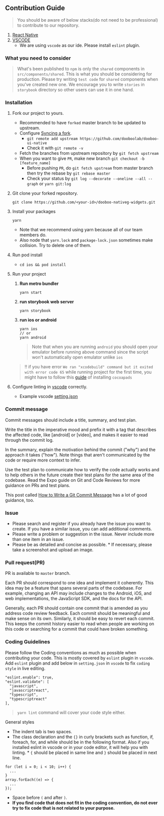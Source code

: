 ## Contribution Guide

> You should be aware of below stacks(do not need to be professional) to contribute to our repository.

1. [React Native](https://facebook.github.io/react-native)
2. [VSCODE](https://code.visualstudio.com)
   - We are using `vscode` as our ide. Please install `eslint` plugin.

### What you need to consider

> What's been published to `npm` is only the `shared` components in `src/components/shared`. This is what you should be considering for production. Please try writing `test code` for `shared` components when you've created new one. We encourage you to write `stories` in `storybook` directory so other users can use it in one hand.

### Installation

1. Fork our project to yours.
   - Recommended to have `forked` master branch to be updated to upstream.
   - Configure [Syncing a fork](https://help.github.com/articles/configuring-a-remote-for-a-fork/).
     - `git remote add upstream https://github.com/dooboolab/dooboo-ui-native`
     - Check it with `git remote -v`
   - Fetch the branches from upstream repository by `git fetch upstream`
   - When you want to give `PR`, make new branch `git checkout -b [feature_name]`
     - Before pushing `PR`, do `git fetch upstream` from master branch then try the rebase by `git rebase master`
     - Check your status by `git log --decorate --oneline --all --graph` or `yarn git:log`
2. Git clone your forked repository.
   ```
   git clone https://github.com/<your-id>/dooboo-nativeg-widgets.git
   ```
3. Install your packages
   ```
   yarn
   ```
   - Note that we recommend using yarn because all of our team members do.
   - Also node that `yarn.lock` and `package-lock.json` sometimes make collision. Try to delete one of them.
4. Run pod install
   - `cd ios && pod install`
5. Run your project

   1. **Run metro bundler**
      ```
      yarn start
      ```
   2. **run storybook web server**
      ```
      yarn storybook
      ```
   3. **run ios or android**
      ```
      yarn ios
      // or
      yarn android
      ```
      > Note that when you are running `android` you should open your emulator before running above command since the script won't automatically open emulator unlike `ios`

   > ‼️ if you have error `We ran "xcodebuild" command but it exited with error code 65` while running project for the first time, you might have to follow this [guide](https://github.com/facebook/react-native/issues/24450#issuecomment-516760157) of installing `cocoapads`

6. Configure linting in [vscode](https://code.visualstudio.com) correctly.
   - Example vscode [setting.json](https://gist.github.com/hyochan/815e9040593180c4725d7694d863e5a1)

### Commit message

Commit messages should include a title, summary, and test plan.

Write the title in the imperative mood and prefix it with a tag that describes the affected code, like [android] or [video], and makes it easier to read through the commit log.

In the summary, explain the motivation behind the commit ("why") and the approach it takes ("how"). Note things that aren't communicated by the code or require more context to infer.

Use the test plan to communicate how to verify the code actually works and to help others in the future create their test plans for the same area of the codebase. Read the Expo guide on Git and Code Reviews for more guidance on PRs and test plans.

This post called [How to Write a Git Commit Message](https://chris.beams.io/posts/git-commit/) has a lot of good guidance, too.

### Issue

- Please search and register if you already have the issue you want to create. If you have a similar issue, you can add additional comments.
- Please write a problem or suggestion in the issue. Never include more than one item in an issue.
- Please be as detailed and concise as possible. \* If necessary, please take a screenshot and upload an image.

### Pull request(PR)

PR is available to `master` branch.

Each PR should correspond to one idea and implement it coherently. This idea may be a feature that spans several parts of the codebase. For example, changing an API may include changes to the Android, iOS, and web implementations, the JavaScript SDK, and the docs for the API.

Generally, each PR should contain one commit that is amended as you address code review feedback. Each commit should be meaningful and make sense on its own. Similarly, it should be easy to revert each commit. This keeps the commit history easier to read when people are working on this code or searching for a commit that could have broken something.

### Coding Guidelines

Please follow the Coding conventions as much as possible when contributing your code. This is mostly covered by `eslint` plugin in `vscode`. Add `eslint` plugin and add below in `setting.json` in `vscode` to fix `coding style` in live editing.

```
"eslint.enable": true,
"eslint.validate": [
  "javascript",
  "javascriptreact",
  "typescript",
  "typescriptreact"
],
```

> `yarn lint` command will cover your code style either.

General styles

- The indent tab is two spaces.
- The class declaration and the `{}` in curly brackets such as function, if, foreach, for, and while should be in the following format. Also if you installed eslint in vscode or in your code editor, it will help you with linting. \* `{` should be placed in same line and `}` should be placed in next line.

```
for (let i = 0; i < 10; i++) {
  ...
}
array.forEach((e) => {
  ...
});
```

- Space before `(` and after `)`.
- **If you find code that does not fit in the coding convention, do not ever try to fix code that is not related to your purpose.**
